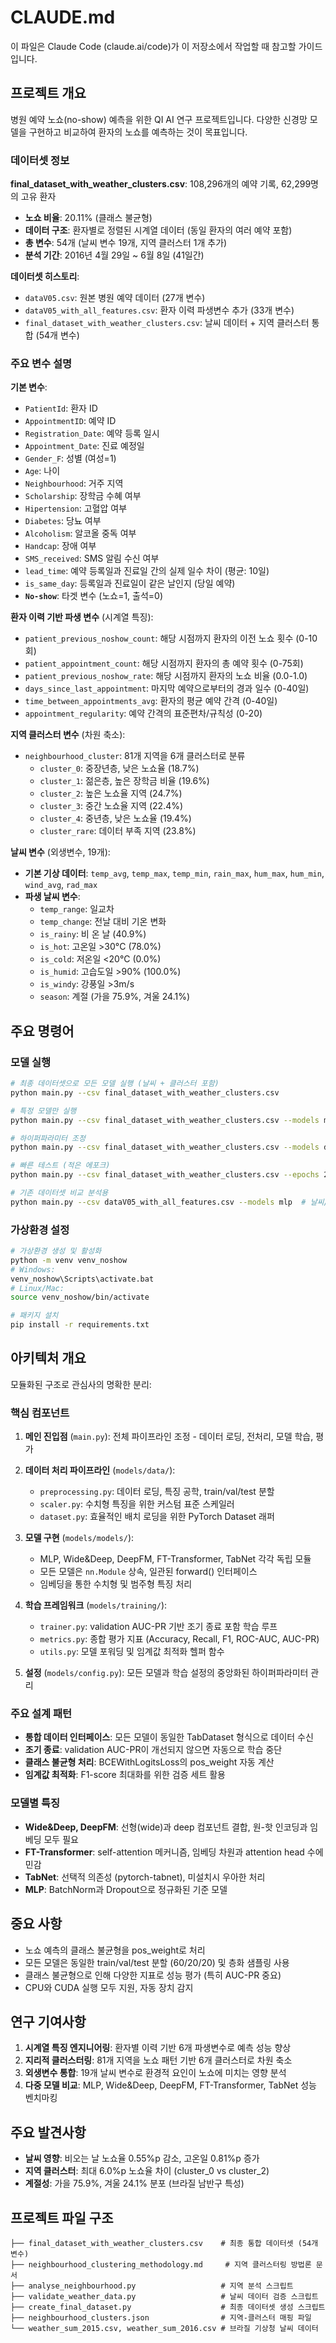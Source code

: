 # CLAUDE.md

이 파일은 Claude Code (claude.ai/code)가 이 저장소에서 작업할 때 참고할 가이드입니다.

## 프로젝트 개요

병원 예약 노쇼(no-show) 예측을 위한 QI AI 연구 프로젝트입니다. 다양한 신경망 모델을 구현하고 비교하여 환자의 노쇼를 예측하는 것이 목표입니다.

### 데이터셋 정보

**final_dataset_with_weather_clusters.csv**: 108,296개의 예약 기록, 62,299명의 고유 환자
- **노쇼 비율**: 20.11% (클래스 불균형)
- **데이터 구조**: 환자별로 정렬된 시계열 데이터 (동일 환자의 여러 예약 포함)
- **총 변수**: 54개 (날씨 변수 19개, 지역 클러스터 1개 추가)
- **분석 기간**: 2016년 4월 29일 ~ 6월 8일 (41일간)

**데이터셋 히스토리**:
- `dataV05.csv`: 원본 병원 예약 데이터 (27개 변수)
- `dataV05_with_all_features.csv`: 환자 이력 파생변수 추가 (33개 변수)  
- `final_dataset_with_weather_clusters.csv`: 날씨 데이터 + 지역 클러스터 통합 (54개 변수)

### 주요 변수 설명

**기본 변수**:
- `PatientId`: 환자 ID
- `AppointmentID`: 예약 ID  
- `Registration_Date`: 예약 등록 일시
- `Appointment_Date`: 진료 예정일
- `Gender_F`: 성별 (여성=1)
- `Age`: 나이
- `Neighbourhood`: 거주 지역
- `Scholarship`: 장학금 수혜 여부
- `Hipertension`: 고혈압 여부
- `Diabetes`: 당뇨 여부
- `Alcoholism`: 알코올 중독 여부
- `Handcap`: 장애 여부
- `SMS_received`: SMS 알림 수신 여부
- `lead_time`: 예약 등록일과 진료일 간의 실제 일수 차이 (평균: 10일)
- `is_same_day`: 등록일과 진료일이 같은 날인지 (당일 예약)
- **`No-show`**: 타겟 변수 (노쇼=1, 출석=0)

**환자 이력 기반 파생 변수** (시계열 특징):
- `patient_previous_noshow_count`: 해당 시점까지 환자의 이전 노쇼 횟수 (0-10회)
- `patient_appointment_count`: 해당 시점까지 환자의 총 예약 횟수 (0-75회)
- `patient_previous_noshow_rate`: 해당 시점까지 환자의 노쇼 비율 (0.0-1.0)
- `days_since_last_appointment`: 마지막 예약으로부터의 경과 일수 (0-40일)
- `time_between_appointments_avg`: 환자의 평균 예약 간격 (0-40일)
- `appointment_regularity`: 예약 간격의 표준편차/규칙성 (0-20)

**지역 클러스터 변수** (차원 축소):
- `neighbourhood_cluster`: 81개 지역을 6개 클러스터로 분류
  - `cluster_0`: 중장년층, 낮은 노쇼율 (18.7%)
  - `cluster_1`: 젊은층, 높은 장학금 비율 (19.6%)  
  - `cluster_2`: 높은 노쇼율 지역 (24.7%)
  - `cluster_3`: 중간 노쇼율 지역 (22.4%)
  - `cluster_4`: 중년층, 낮은 노쇼율 (19.4%)
  - `cluster_rare`: 데이터 부족 지역 (23.8%)

**날씨 변수** (외생변수, 19개):
- **기본 기상 데이터**: `temp_avg`, `temp_max`, `temp_min`, `rain_max`, `hum_max`, `hum_min`, `wind_avg`, `rad_max`
- **파생 날씨 변수**: 
  - `temp_range`: 일교차 
  - `temp_change`: 전날 대비 기온 변화
  - `is_rainy`: 비 온 날 (40.9%)
  - `is_hot`: 고온일 >30°C (78.0%)
  - `is_cold`: 저온일 <20°C (0.0%)
  - `is_humid`: 고습도일 >90% (100.0%)
  - `is_windy`: 강풍일 >3m/s
  - `season`: 계절 (가을 75.9%, 겨울 24.1%)

## 주요 명령어

### 모델 실행

```bash
# 최종 데이터셋으로 모든 모델 실행 (날씨 + 클러스터 포함)
python main.py --csv final_dataset_with_weather_clusters.csv

# 특정 모델만 실행
python main.py --csv final_dataset_with_weather_clusters.csv --models mlp,wide_deep,deepfm,ftt

# 하이퍼파라미터 조정
python main.py --csv final_dataset_with_weather_clusters.csv --models deepfm --epochs 100 --batch_size 2048 --lr 1e-3 --patience 10

# 빠른 테스트 (적은 에포크)
python main.py --csv final_dataset_with_weather_clusters.csv --epochs 20 --batch_size 2048 --models mlp

# 기존 데이터셋 비교 분석용
python main.py --csv dataV05_with_all_features.csv --models mlp  # 날씨/클러스터 제외
```

### 가상환경 설정

```bash
# 가상환경 생성 및 활성화
python -m venv venv_noshow
# Windows:
venv_noshow\Scripts\activate.bat
# Linux/Mac:
source venv_noshow/bin/activate

# 패키지 설치
pip install -r requirements.txt
```

## 아키텍처 개요

모듈화된 구조로 관심사의 명확한 분리:

### 핵심 컴포넌트

1. **메인 진입점** (`main.py`): 전체 파이프라인 조정 - 데이터 로딩, 전처리, 모델 학습, 평가

2. **데이터 처리 파이프라인** (`models/data/`):
   - `preprocessing.py`: 데이터 로딩, 특징 공학, train/val/test 분할
   - `scaler.py`: 수치형 특징을 위한 커스텀 표준 스케일러
   - `dataset.py`: 효율적인 배치 로딩을 위한 PyTorch Dataset 래퍼

3. **모델 구현** (`models/models/`):
   - MLP, Wide&Deep, DeepFM, FT-Transformer, TabNet 각각 독립 모듈
   - 모든 모델은 `nn.Module` 상속, 일관된 forward() 인터페이스
   - 임베딩을 통한 수치형 및 범주형 특징 처리

4. **학습 프레임워크** (`models/training/`):
   - `trainer.py`: validation AUC-PR 기반 조기 종료 포함 학습 루프
   - `metrics.py`: 종합 평가 지표 (Accuracy, Recall, F1, ROC-AUC, AUC-PR)
   - `utils.py`: 모델 포워딩 및 임계값 최적화 헬퍼 함수

5. **설정** (`models/config.py`): 모든 모델과 학습 설정의 중앙화된 하이퍼파라미터 관리

### 주요 설계 패턴

- **통합 데이터 인터페이스**: 모든 모델이 동일한 TabDataset 형식으로 데이터 수신
- **조기 종료**: validation AUC-PR이 개선되지 않으면 자동으로 학습 중단
- **클래스 불균형 처리**: BCEWithLogitsLoss의 pos_weight 자동 계산
- **임계값 최적화**: F1-score 최대화를 위한 검증 세트 활용

### 모델별 특징

- **Wide&Deep, DeepFM**: 선형(wide)과 deep 컴포넌트 결합, 원-핫 인코딩과 임베딩 모두 필요
- **FT-Transformer**: self-attention 메커니즘, 임베딩 차원과 attention head 수에 민감
- **TabNet**: 선택적 의존성 (pytorch-tabnet), 미설치시 우아한 처리
- **MLP**: BatchNorm과 Dropout으로 정규화된 기준 모델

## 중요 사항

- 노쇼 예측의 클래스 불균형을 pos_weight로 처리
- 모든 모델은 동일한 train/val/test 분할 (60/20/20) 및 층화 샘플링 사용  
- 클래스 불균형으로 인해 다양한 지표로 성능 평가 (특히 AUC-PR 중요)
- CPU와 CUDA 실행 모두 지원, 자동 장치 감지

## 연구 기여사항

1. **시계열 특징 엔지니어링**: 환자별 이력 기반 6개 파생변수로 예측 성능 향상
2. **지리적 클러스터링**: 81개 지역을 노쇼 패턴 기반 6개 클러스터로 차원 축소
3. **외생변수 통합**: 19개 날씨 변수로 환경적 요인이 노쇼에 미치는 영향 분석
4. **다중 모델 비교**: MLP, Wide&Deep, DeepFM, FT-Transformer, TabNet 성능 벤치마킹

## 주요 발견사항

- **날씨 영향**: 비오는 날 노쇼율 0.55%p 감소, 고온일 0.81%p 증가
- **지역 클러스터**: 최대 6.0%p 노쇼율 차이 (cluster_0 vs cluster_2)
- **계절성**: 가을 75.9%, 겨울 24.1% 분포 (브라질 남반구 특성)

## 프로젝트 파일 구조

```
├── final_dataset_with_weather_clusters.csv    # 최종 통합 데이터셋 (54개 변수)
├── neighbourhood_clustering_methodology.md     # 지역 클러스터링 방법론 문서
├── analyse_neighbourhood.py                   # 지역 분석 스크립트
├── validate_weather_data.py                   # 날씨 데이터 검증 스크립트  
├── create_final_dataset.py                    # 최종 데이터셋 생성 스크립트
├── neighbourhood_clusters.json                # 지역-클러스터 매핑 파일
└── weather_sum_2015.csv, weather_sum_2016.csv # 브라질 기상청 날씨 데이터
```